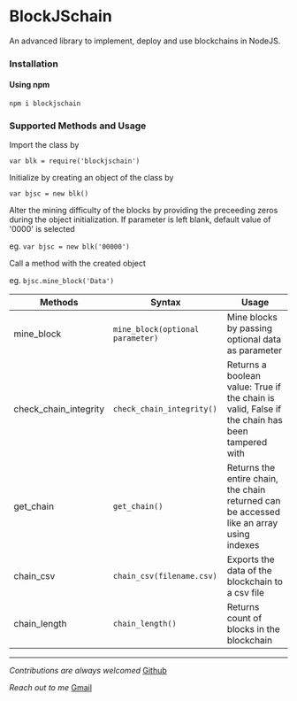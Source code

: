 # BlockJSchain
An advanced library to implement, deploy and use blockchains in NodeJS.

### Installation
#### Using npm

`npm i blockjschain`

### Supported Methods and Usage

Import the class by

`var blk = require('blockjschain')`

Initialize by creating an object of the class by

`var bjsc = new blk()`

Alter the mining difficulty of the blocks by providing the preceeding zeros during the object initialization. If parameter is left blank, default value of '0000' is selected

eg. `var bjsc = new blk('00000')`

Call a method with the created object

eg. `bjsc.mine_block('Data')`


|Methods|Syntax|Usage|
|-------|------|-----|
|mine_block|`mine_block(optional parameter)`|Mine blocks by passing optional data as parameter|
|check_chain_integrity|`check_chain_integrity()`|Returns a boolean value: True if the chain is valid, False if the chain has been tampered with|
|get_chain|`get_chain()`|Returns the entire chain, the chain returned can be accessed like an array using indexes|
|chain_csv|`chain_csv(filename.csv)`|Exports the data of the blockchain to a csv file|
|chain_length|`chain_length()`|Returns count of blocks in the blockchain|

---

_Contributions are always welcomed_
[Github](https://github.com/arjundashrath/BlockJSchain)

_Reach out to me_
[Gmail](arjundashrath@gmail.com)